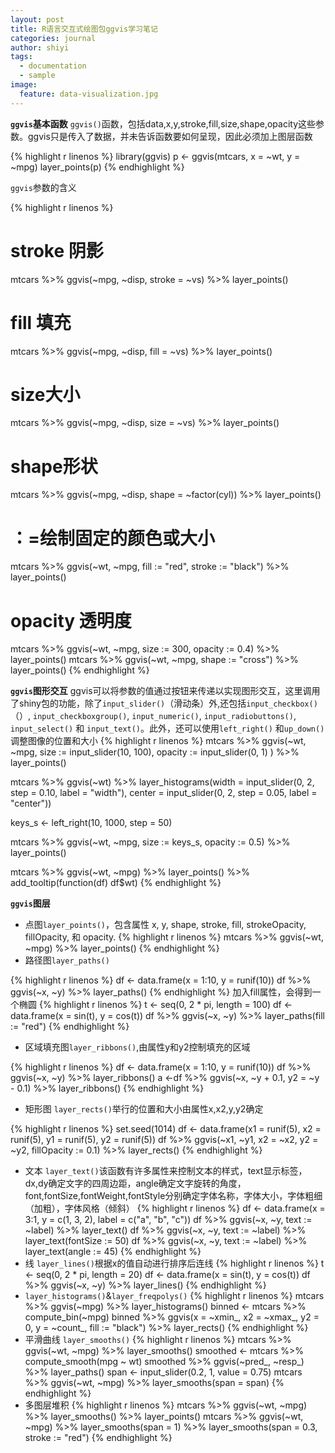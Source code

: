 ```yaml
---
layout: post
title: R语言交互式绘图包ggvis学习笔记
categories: journal
author: shiyi
tags:
  - documentation
  - sample
image:
  feature: data-visualization.jpg
---
```


**`ggvis`基本函数**
`ggvis()`函数，包括data,x,y,stroke,fill,size,shape,opacity这些参数。ggvis只是传入了数据，并未告诉函数要如何呈现，因此必须加上图层函数

{% highlight r linenos %}
library(ggvis)
p <- ggvis(mtcars, x = ~wt, y = ~mpg)
layer_points(p)
{% endhighlight %}

`ggvis`参数的含义

{% highlight r linenos %}

# stroke 阴影
mtcars %>% ggvis(~mpg, ~disp, stroke = ~vs) %>% layer_points()
# fill 填充
mtcars %>% ggvis(~mpg, ~disp, fill = ~vs) %>% layer_points()
# size大小
mtcars %>% ggvis(~mpg, ~disp, size = ~vs) %>% layer_points()
# shape形状
mtcars %>% ggvis(~mpg, ~disp, shape = ~factor(cyl)) %>% layer_points()
# ：=绘制固定的颜色或大小
mtcars %>% ggvis(~wt, ~mpg, fill := "red", stroke := "black") %>% layer_points()
# opacity 透明度
mtcars %>% ggvis(~wt, ~mpg, size := 300, opacity := 0.4) %>% layer_points()
mtcars %>% ggvis(~wt, ~mpg, shape := "cross") %>% layer_points()
{% endhighlight %}

**`ggvis`图形交互**
ggvis可以将参数的值通过按钮来传递以实现图形交互，这里调用了shiny包的功能，除了`input_slider()`（滑动条）外,还包括`input_checkbox()`（）, `input_checkboxgroup()`, `input_numeric()`, `input_radiobuttons()`, `input_select()` 和 `input_text()`。此外，还可以使用`left_right()` 和`up_down()`调整图像的位置和大小
{% highlight r linenos %}
mtcars %>% ggvis(~wt, ~mpg, size := input_slider(10, 100), opacity := input_slider(0, 1) ) %>% layer_points()

mtcars %>% ggvis(~wt) %>% layer_histograms(width = input_slider(0, 2, step = 0.10, label = "width"), center = input_slider(0, 2, step = 0.05, label = "center"))

keys_s <- left_right(10, 1000, step = 50)

mtcars %>% ggvis(~wt, ~mpg, size := keys_s, opacity := 0.5) %>% layer_points()

mtcars %>% ggvis(~wt, ~mpg) %>% layer_points() %>% add_tooltip(function(df) df$wt)
{% endhighlight %}

**`ggvis`图层**

-   点图`layer_points()`，包含属性 x, y, shape, stroke, fill, strokeOpacity, fillOpacity, 和 opacity.
{% highlight r linenos %}
mtcars %>% ggvis(~wt, ~mpg) %>% layer_points()
{% endhighlight %}
-   路径图`layer_paths()`

{% highlight r linenos %}
df <- data.frame(x = 1:10, y = runif(10))
df %>% ggvis(~x, ~y) %>% layer_paths()
{% endhighlight %}
加入fill属性，会得到一个椭圆
{% highlight r linenos %}
t <- seq(0, 2 * pi, length = 100)
df <- data.frame(x = sin(t), y = cos(t))
df %>% ggvis(~x, ~y) %>% layer_paths(fill := "red")
{% endhighlight %}

-   区域填充图`layer_ribbons()`,由属性y和y2控制填充的区域

{% highlight r linenos %}
df <- data.frame(x = 1:10, y = runif(10))
df %>% ggvis(~x, ~y) %>% layer_ribbons()
 a <-df %>% ggvis(~x, ~y + 0.1, y2 = ~y - 0.1) %>% layer_ribbons()
{% endhighlight %}
-   矩形图 `layer_rects()`举行的位置和大小由属性x,x2,y,y2确定

{% highlight r linenos %}
set.seed(1014)
df \<- data.frame(x1 = runif(5), x2 = runif(5), y1 = runif(5), y2 = runif(5))
df %>% ggvis(~x1, ~y1, x2 = ~x2, y2 = ~y2, fillOpacity := 0.1) %>% layer_rects()
{% endhighlight %}
-   文本 `layer_text()`该函数有许多属性来控制文本的样式，text显示标签，dx,dy确定文字的四周边距，angle确定文字旋转的角度，font,fontSize,fontWeight,fontStyle分别确定字体名称，字体大小，字体粗细（加粗），字体风格（倾斜） {% highlight r linenos %} df \<- data.frame(x = 3:1, y = c(1, 3, 2), label = c("a", "b", "c")) df %>% ggvis(~x, ~y, text := ~label) %>% layer_text() df %>% ggvis(~x, ~y, text := ~label) %>% layer_text(fontSize := 50) df %>% ggvis(~x, ~y, text := ~label) %>% layer_text(angle := 45) {% endhighlight %}
-   线 `layer_lines()`根据x的值自动进行排序后连线 {% highlight r linenos %} t \<- seq(0, 2 \* pi, length = 20) df \<- data.frame(x = sin(t), y = cos(t)) df %>% ggvis(~x, ~y) %>% layer_lines() {% endhighlight %}
-   `layer_histograms()`&`layer_freqpolys()` {% highlight r linenos %} mtcars %>% ggvis(~mpg) %>% layer_histograms() binned \<- mtcars %>% compute_bin(~mpg) binned %>% ggvis(x = ~xmin_, x2 = ~xmax_, y2 = 0, y = ~count_, fill := "black") %>% layer_rects() {% endhighlight %}
-   平滑曲线 `layer_smooths()` {% highlight r linenos %} mtcars %>% ggvis(~wt, ~mpg) %>% layer_smooths() smoothed \<- mtcars %>% compute_smooth(mpg ~ wt) smoothed %>% ggvis(~pred_, ~resp\_) %>% layer_paths() span \<- input_slider(0.2, 1, value = 0.75) mtcars %>% ggvis(~wt, ~mpg) %>% layer_smooths(span = span) {% endhighlight %}
-   多图层堆积 {% highlight r linenos %} mtcars %>% ggvis(~wt, ~mpg) %>% layer_smooths() %>% layer_points() mtcars %>% ggvis(~wt, ~mpg) %>% layer_smooths(span = 1) %>% layer_smooths(span = 0.3, stroke := "red") {% endhighlight %}
